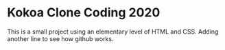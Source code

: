 # Kokoa Clone Coding 2020

This is a small project using an elementary level of HTML and CSS.
Adding another line to see how github works.
